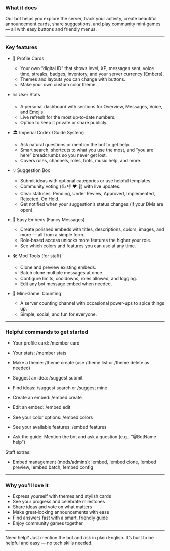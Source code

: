 ### What it does
Our bot helps you explore the server, track your activity, create beautiful announcement cards, share suggestions, and play community mini‑games — all with easy buttons and friendly menus.

---

### Key features

- 🎨 Profile Cards
  - Your own “digital ID” that shows level, XP, messages sent, voice time, streaks, badges, inventory, and your server currency (Embers).
  - Themes and layouts you can change with buttons.
  - Make your own custom color theme.

- 📊 User Stats
  - A personal dashboard with sections for Overview, Messages, Voice, and Emojis.
  - Live refresh for the most up‑to‑date numbers.
  - Option to keep it private or share publicly.

- 🏛️ Imperial Codex (Guide System)
  - Ask natural questions or mention the bot to get help.
  - Smart search, shortcuts to what you use the most, and “you are here” breadcrumbs so you never get lost.
  - Covers rules, channels, roles, bots, music help, and more.

- 💡 Suggestion Box
  - Submit ideas with optional categories or use helpful templates.
  - Community voting (👍 👎 ❤️ 🤔) with live updates.
  - Clear statuses: Pending, Under Review, Approved, Implemented, Rejected, On Hold.
  - Get notified when your suggestion’s status changes (if your DMs are open).

- 🧱 Easy Embeds (Fancy Messages)
  - Create polished embeds with titles, descriptions, colors, images, and more — all from a simple form.
  - Role‑based access unlocks more features the higher your role.
  - See which colors and features you can use at any time.

- 🛠️ Mod Tools (for staff)
  - Clone and preview existing embeds.
  - Batch clone multiple messages at once.
  - Configure limits, cooldowns, roles allowed, and logging.
  - Edit any bot message embed when needed.

- 🔢 Mini‑Game: Counting
  - A server counting channel with occasional power‑ups to spice things up.
  - Simple, social, and fun for everyone.

---

### Helpful commands to get started

- Your profile card: /member card
- Your stats: /member stats
- Make a theme: /theme create (use /theme list or /theme delete as needed)

- Suggest an idea: /suggest submit
- Find ideas: /suggest search or /suggest mine

- Create an embed: /embed create
- Edit an embed: /embed edit
- See your color options: /embed colors
- See your available features: /embed features

- Ask the guide: Mention the bot and ask a question (e.g., “@BotName help”)

Staff extras:
- Embed management (mods/admins): !embed, !embed clone, !embed preview, !embed batch, !embed config

---

### Why you’ll love it

- Express yourself with themes and stylish cards
- See your progress and celebrate milestones
- Share ideas and vote on what matters
- Make great‑looking announcements with ease
- Find answers fast with a smart, friendly guide
- Enjoy community games together

---

Need help? Just mention the bot and ask in plain English. It’s built to be helpful and easy — no tech skills needed.